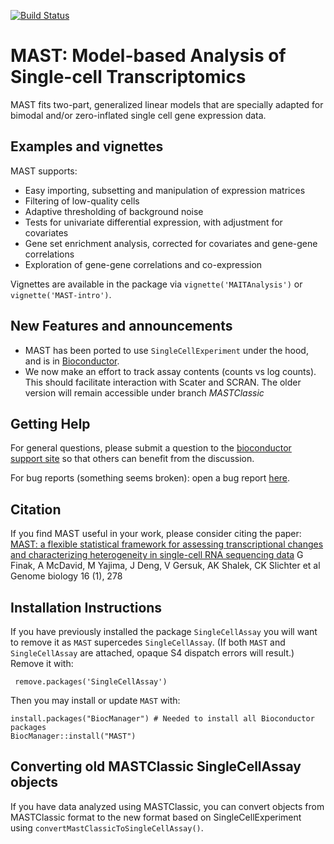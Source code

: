 [![Build Status](https://travis-ci.org/RGLab/MAST.svg?branch=master)](https://travis-ci.org/RGLab/MAST)

MAST: Model-based Analysis of Single-cell Transcriptomics
===============
MAST fits two-part, generalized linear models that are specially adapted for bimodal and/or zero-inflated single cell gene expression data.

Examples and vignettes
------------
MAST supports:

*  Easy importing, subsetting and manipulation of expression matrices
*  Filtering of low-quality cells
*  Adaptive thresholding of background noise
*  Tests for univariate differential expression, with adjustment for covariates
*  Gene set enrichment analysis, corrected for covariates and gene-gene correlations
*  Exploration of gene-gene correlations and co-expression


Vignettes are available in the package via `vignette('MAITAnalysis')` or `vignette('MAST-intro')`.

New Features and announcements
------------
- MAST has been ported to use `SingleCellExperiment` under the hood, and is in [Bioconductor](http://bioconductor.org/packages/release/bioc/html/MAST.html).
- We now make an effort to track assay contents (counts vs log counts).  This should facilitate interaction with Scater and SCRAN.
The older version will remain accessible under branch *MASTClassic*

Getting Help
----------------
For general questions, please submit a question to the [bioconductor support
site](https://support.bioconductor.org/t/MAST/) so that others can
benefit from the discussion.

For bug reports (something seems broken): open a bug report [here](https://github.com/RGLab/MAST/issues).

Citation
----------------
If you find MAST useful in your work, please consider citing the
paper: [MAST: a flexible statistical framework for assessing transcriptional changes and characterizing heterogeneity in single-cell RNA sequencing data](https://genomebiology.biomedcentral.com/articles/10.1186/s13059-015-0844-5)
G Finak, A McDavid, M Yajima, J Deng, V Gersuk, AK Shalek, CK Slichter
et al
Genome biology 16 (1), 278


Installation Instructions
------------
If you have previously installed the package `SingleCellAssay` you will want to remove it as `MAST` supercedes `SingleCellAssay`.  (If both `MAST` and `SingleCellAssay` are attached, opaque S4 dispatch errors will result.)  Remove it with:

     remove.packages('SingleCellAssay')

Then you may install or update `MAST` with:

    install.packages("BiocManager") # Needed to install all Bioconductor packages
    BiocManager::install("MAST")

Converting old MASTClassic SingleCellAssay objects
--------

If you have data analyzed using MASTClassic,  you can convert
objects from MASTClassic format to the new format based on SingleCellExperiment using
`convertMastClassicToSingleCellAssay()`.

